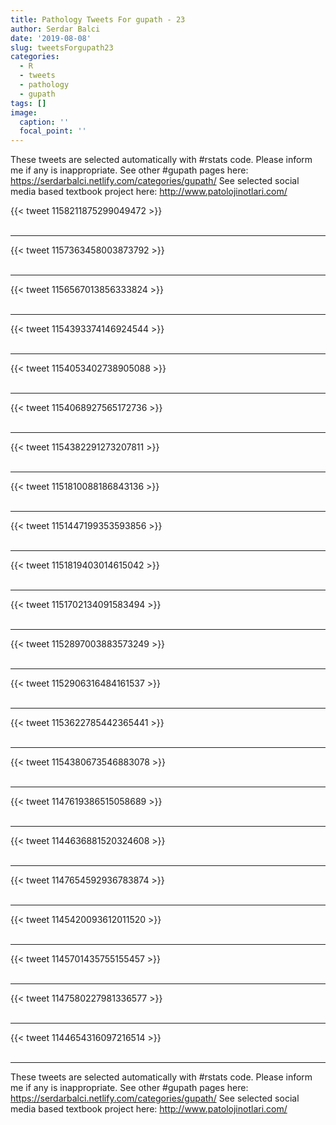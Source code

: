 ```yaml
---
title: Pathology Tweets For gupath - 23
author: Serdar Balci
date: '2019-08-08'
slug: tweetsForgupath23
categories:
  - R
  - tweets
  - pathology
  - gupath
tags: []
image:
  caption: ''
  focal_point: ''
---
```



These tweets are selected automatically with #rstats code. Please inform me if any is inappropriate.
See other #gupath pages here: https://serdarbalci.netlify.com/categories/gupath/ 
See selected social media based textbook project here: http://www.patolojinotlari.com/

{{< tweet 1158211875299049472 >}}
<br>
<br>
<hr>
{{< tweet 1157363458003873792 >}}
<br>
<br>
<hr>
{{< tweet 1156567013856333824 >}}
<br>
<br>
<hr>
{{< tweet 1154393374146924544 >}}
<br>
<br>
<hr>
{{< tweet 1154053402738905088 >}}
<br>
<br>
<hr>
{{< tweet 1154068927565172736 >}}
<br>
<br>
<hr>
{{< tweet 1154382291273207811 >}}
<br>
<br>
<hr>
{{< tweet 1151810088186843136 >}}
<br>
<br>
<hr>
{{< tweet 1151447199353593856 >}}
<br>
<br>
<hr>
{{< tweet 1151819403014615042 >}}
<br>
<br>
<hr>
{{< tweet 1151702134091583494 >}}
<br>
<br>
<hr>
{{< tweet 1152897003883573249 >}}
<br>
<br>
<hr>
{{< tweet 1152906316484161537 >}}
<br>
<br>
<hr>
{{< tweet 1153622785442365441 >}}
<br>
<br>
<hr>
{{< tweet 1154380673546883078 >}}
<br>
<br>
<hr>
{{< tweet 1147619386515058689 >}}
<br>
<br>
<hr>
{{< tweet 1144636881520324608 >}}
<br>
<br>
<hr>
{{< tweet 1147654592936783874 >}}
<br>
<br>
<hr>
{{< tweet 1145420093612011520 >}}
<br>
<br>
<hr>
{{< tweet 1145701435755155457 >}}
<br>
<br>
<hr>
{{< tweet 1147580227981336577 >}}
<br>
<br>
<hr>
{{< tweet 1144654316097216514 >}}
<br>
<br>
<hr>


These tweets are selected automatically with #rstats code. Please inform me if any is inappropriate.
See other #gupath pages here: https://serdarbalci.netlify.com/categories/gupath/ 
See selected social media based textbook project here: http://www.patolojinotlari.com/

